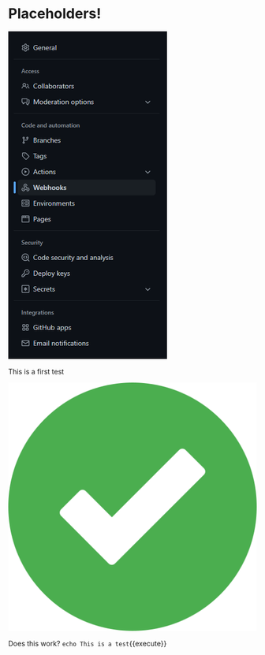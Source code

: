 # Placeholders!

![Webhook](./assets/webhookGithub.PNG)

This is a first test  

![Test](./assets/accept.png)

Does this work? `echo This is a test`{{execute}}
